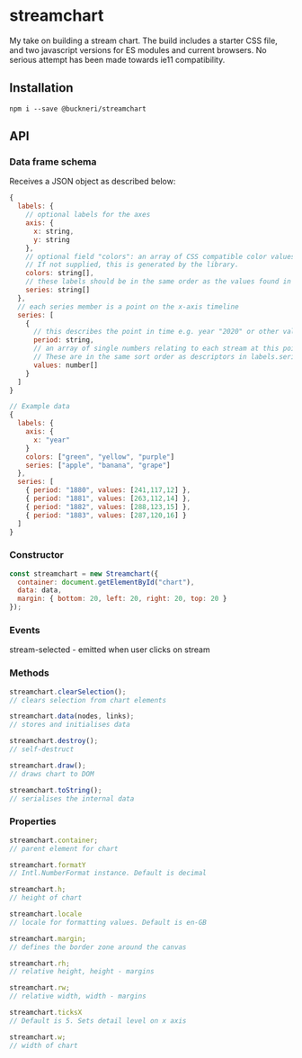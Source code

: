 # streamchart

My take on building a stream chart. The build includes a starter CSS file, and two javascript versions for ES modules and current browsers. No serious attempt has been made towards ie11 compatibility.

## Installation

```shell
npm i --save @buckneri/streamchart
```

## API

### Data frame schema

Receives a JSON object as described below:

```javascript
{
  labels: {
    // optional labels for the axes
    axis: {
      x: string,
      y: string
    },
    // optional field "colors": an array of CSS compatible color values to be applied to the series labels.
    // If not supplied, this is generated by the library.
    colors: string[],
    // these labels should be in the same order as the values found in the series[n].values array
    series: string[]
  },
  // each series member is a point on the x-axis timeline
  series: [
    {
      // this describes the point in time e.g. year "2020" or other valid Javascript date
      period: string,
      // an array of single numbers relating to each stream at this point in time.
      // These are in the same sort order as descriptors in labels.series.
      values: number[]
    }
  ]
}

// Example data
{
  labels: {
    axis: {
      x: "year"
    }
    colors: ["green", "yellow", "purple"]
    series: ["apple", "banana", "grape"]
  },
  series: [
    { period: "1880", values: [241,117,12] },
    { period: "1881", values: [263,112,14] },
    { period: "1882", values: [288,123,15] },
    { period: "1883", values: [287,120,16] }
  ]
}
```

### Constructor

```javascript
const streamchart = new Streamchart({
  container: document.getElementById("chart"),
  data: data,
  margin: { bottom: 20, left: 20, right: 20, top: 20 }
});
```

### Events

stream-selected - emitted when user clicks on stream

### Methods

```javascript
streamchart.clearSelection();
// clears selection from chart elements

streamchart.data(nodes, links);
// stores and initialises data

streamchart.destroy();
// self-destruct

streamchart.draw();
// draws chart to DOM

streamchart.toString();
// serialises the internal data
```

### Properties

```javascript
streamchart.container;
// parent element for chart

streamchart.formatY
// Intl.NumberFormat instance. Default is decimal

streamchart.h;
// height of chart

streamchart.locale
// locale for formatting values. Default is en-GB

streamchart.margin;
// defines the border zone around the canvas

streamchart.rh;
// relative height, height - margins

streamchart.rw;
// relative width, width - margins

streamchart.ticksX
// Default is 5. Sets detail level on x axis

streamchart.w;
// width of chart
```
